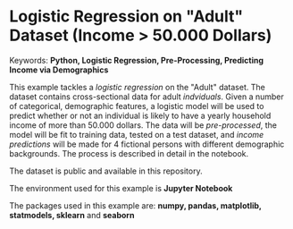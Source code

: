 # Logistic Regression on "Adult" Dataset (Income > 50.000 Dollars)
Keywords: <b>Python, Logistic Regression, Pre-Processing, Predicting Income via Demographics</b>

This example tackles a <em>logistic regression</em> on the "Adult" dataset. The dataset contains cross-sectional data for adult <em>indviduals</em>. Given a number of categorical, demographic features, a logistic model will be used to predict whether or not an individual is likely to have a yearly household income of more than 50.000 dollars. The data will be <em>pre-processed</em>, the model will be fit to training data, tested on a test dataset, and <em>income predictions</em> will be made for 4 fictional persons with different demographic backgrounds. The process is described in detail in the notebook.

The dataset is public and available in this repository.

The environment used for this example is <b>Jupyter Notebook</b>

The packages used in this example are: <b>numpy, pandas, matplotlib, statmodels, sklearn</b> and <b>seaborn</b>
